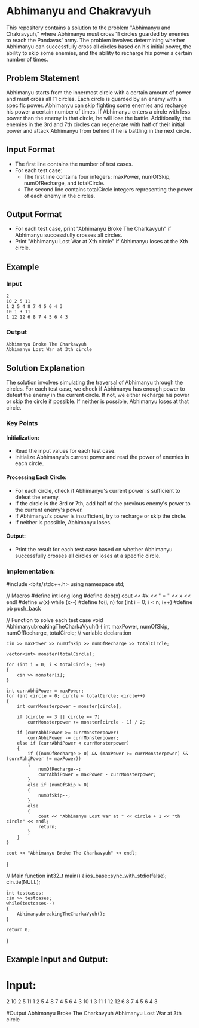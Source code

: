 # Abhimanyu and Chakravyuh

This repository contains a solution to the problem "Abhimanyu and Chakravyuh," where Abhimanyu must cross 11 circles guarded by enemies to reach the Pandavas' army. The problem involves determining whether Abhimanyu can successfully cross all circles based on his initial power, the ability to skip some enemies, and the ability to recharge his power a certain number of times.

## Problem Statement

Abhimanyu starts from the innermost circle with a certain amount of power and must cross all 11 circles. Each circle is guarded by an enemy with a specific power. Abhimanyu can skip fighting some enemies and recharge his power a certain number of times. If Abhimanyu enters a circle with less power than the enemy in that circle, he will lose the battle. Additionally, the enemies in the 3rd and 7th circles can regenerate with half of their initial power and attack Abhimanyu from behind if he is battling in the next circle.

## Input Format

- The first line contains the number of test cases.
- For each test case:
  - The first line contains four integers: maxPower, numOfSkip, numOfRecharge, and totalCircle.
  - The second line contains totalCircle integers representing the power of each enemy in the circles.

## Output Format

- For each test case, print "Abhimanyu Broke The Charkavyuh" if Abhimanyu successfully crosses all circles.
- Print "Abhimanyu Lost War at Xth circle" if Abhimanyu loses at the Xth circle.


## Example

### Input
```
2
10 2 5 11
1 2 5 4 8 7 4 5 6 4 3
10 1 3 11
1 12 12 6 8 7 4 5 6 4 3
```

### Output
```
Abhimanyu Broke The Charkavyuh
Abhimanyu Lost War at 3th circle
```
## Solution Explanation

The solution involves simulating the traversal of Abhimanyu through the circles. For each test case, we check if Abhimanyu has enough power to defeat the enemy in the current circle. If not, we either recharge his power or skip the circle if possible. If neither is possible, Abhimanyu loses at that circle.

### Key Points

#### Initialization:
- Read the input values for each test case.
- Initialize Abhimanyu's current power and read the power of enemies in each circle.

#### Processing Each Circle:
- For each circle, check if Abhimanyu's current power is sufficient to defeat the enemy.
- If the circle is the 3rd or 7th, add half of the previous enemy's power to the current enemy's power.
- If Abhimanyu's power is insufficient, try to recharge or skip the circle.
- If neither is possible, Abhimanyu loses.

#### Output:
- Print the result for each test case based on whether Abhimanyu successfully crosses all circles or loses at a specific circle.

### Implementation:



#include <bits/stdc++.h>
using namespace std;

// Macros
#define int long long
#define deb(x) cout << #x << " = " << x << endl
#define w(x) while (x--)
#define fo(i, n) for (int i = 0; i < n; i++)
#define pb push_back

// Function to solve each test case
void AbhimanyubreakingTheCharkaVyuh()
{
    int maxPower, numOfSkip, numOfRecharge, totalCircle; // variable declaration

    cin >> maxPower >> numOfSkip >> numOfRecharge >> totalCircle;

    vector<int> monster(totalCircle);

    for (int i = 0; i < totalCircle; i++)
    {
        cin >> monster[i];
    }

    int currAbhiPower = maxPower;
    for (int circle = 0; circle < totalCircle; circle++)
    {
        int currMonsterpower = monster[circle];

        if (circle == 3 || circle == 7)
            currMonsterpower += monster[circle - 1] / 2;

        if (currAbhiPower >= currMonsterpower)
            currAbhiPower -= currMonsterpower;
        else if (currAbhiPower < currMonsterpower)
        {
            if ((numOfRecharge > 0) && (maxPower >= currMonsterpower) && (currAbhiPower != maxPower))
            {
                numOfRecharge--;
                currAbhiPower = maxPower - currMonsterpower;
            }
            else if (numOfSkip > 0)
            {
                numOfSkip--;
            }
            else
            {
                cout << "Abhimanyu Lost War at " << circle + 1 << "th circle" << endl;
                return;
            }
        }
    }

    cout << "Abhimanyu Broke The Charkavyuh" << endl;
}

// Main function
int32_t main()
{
    ios_base::sync_with_stdio(false);
    cin.tie(NULL);

    int testcases;
    cin >> testcases;
    while(testcases--)
    {
        AbhimanyubreakingTheCharkaVyuh();
    }

    return 0;
}
## Example Input and Output:
# Input:
2
10 2 5 11
1 2 5 4 8 7 4 5 6 4 3 
10 1 3 11
1 12 12 6 8 7 4 5 6 4 3 

#Output
Abhimanyu Broke The Charkavyuh
Abhimanyu Lost War at 3th circle

